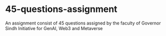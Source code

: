 # 45-questions-assignment
An assignment consist of 45 questions assigned by the faculty of Governor Sindh Initiative for GenAI, Web3 and Metaverse
